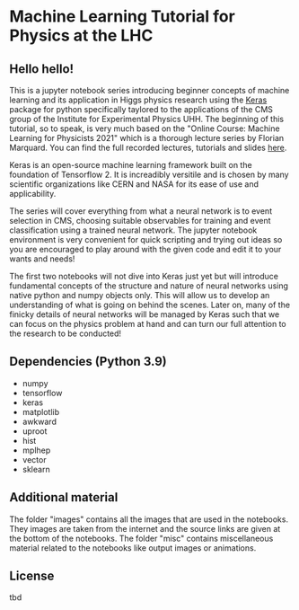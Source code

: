 
# Machine Learning Tutorial for Physics at the LHC

## Hello hello!

This is a jupyter notebook series introducing beginner concepts of machine learning and its application in Higgs physics research using the [Keras](https://keras.io/) package for python specifically taylored to the applications of the CMS group of the Institute for Experimental Physics UHH. The beginning of this tutorial, so to speak, is very much based on the "Online Course: Machine Learning for Physicists 2021" which is a thorough lecture series by Florian Marquard. You can find the full recorded lectures, tutorials and slides [here](  
https://pad.gwdg.de/s/Machine_Learning_For_Physicists_2021#).

Keras is an open-source machine learning framework built on the foundation of Tensorflow 2. It is increadibly versitile and is chosen by many scientific organizations like CERN and NASA for its ease of use and applicability.

The series will cover everything from what a neural network is to event selection in CMS, choosing suitable observables for training and event classification using a trained neural network. The jupyter notebook environment is very convenient for quick scripting and trying out ideas so you are encouraged to play around with the given code and edit it to your wants and needs!

The first two notebooks will not dive into Keras just yet but will introduce fundamental concepts of the structure and nature of neural networks using native python and numpy objects only. This will allow us to develop an understanding of what is going on behind the scenes. Later on, many of the finicky details of neural networks will be managed by Keras such that we can focus on the physics problem at hand and can turn our full attention to the research to be conducted!

## Dependencies (Python 3.9)

- numpy
- tensorflow
- keras
- matplotlib
- awkward
- uproot
- hist
- mplhep
- vector
- sklearn

## Additional material

The folder "images" contains all the images that are used in the notebooks. They images are taken from the internet and the source links are given at the bottom of the notebooks.
The folder "misc" contains miscellaneous material related to the notebooks like output images or animations.

## License

tbd

